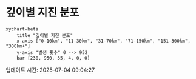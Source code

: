 # 깊이별 지진 분포

```mermaid
xychart-beta
    title "깊이별 지진 분포"
    x-axis ["0-10km", "11-30km", "31-70km", "71-150km", "151-300km", "300km+"]
    y-axis "발생 횟수" 0 --> 952
    bar [230, 950, 35, 4, 0, 0]
```

업데이트 시간: 2025-07-04 09:04:27
